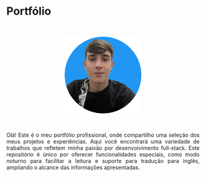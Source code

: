 # Portfólio

<br>

<p align="center">
  <img src="perfil2.png" alt="Foto de perfil" width="200">
</p>

<br>

<p align="justify">
Olá! Este é o meu portfólio profissional, onde compartilho uma seleção dos meus projetos e experiências. Aqui você encontrará uma variedade de trabalhos que refletem minha paixão por desenvolvimento full-stack. Este repositório é único por oferecer funcionalidades especiais, como modo noturno para facilitar a leitura e suporte para tradução para inglês, ampliando o alcance das informações apresentadas.
</p>
